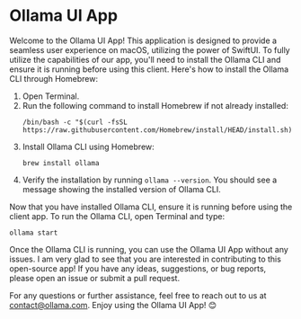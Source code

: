  # Ollama UI App

Welcome to the Ollama UI App! This application is designed to provide a seamless user experience on macOS, utilizing the power of SwiftUI. To fully utilize the capabilities of our app, you'll need to install the Ollama CLI and ensure it is running before using this client. Here's how to install the Ollama CLI through Homebrew:

1. Open Terminal.
2. Run the following command to install Homebrew if not already installed:
   ```
   /bin/bash -c "$(curl -fsSL https://raw.githubusercontent.com/Homebrew/install/HEAD/install.sh)"
   ```
3. Install Ollama CLI using Homebrew:
   ```
   brew install ollama
   ```
4. Verify the installation by running `ollama --version`. You should see a message showing the installed version of Ollama CLI.

Now that you have installed Ollama CLI, ensure it is running before using the client app. To run the Ollama CLI, open Terminal and type:

```
ollama start
```

Once the Ollama CLI is running, you can use the Ollama UI App without any issues. I am very glad to see that you are interested in contributing to this open-source app! If you have any ideas, suggestions, or bug reports, please open an issue or submit a pull request.

For any questions or further assistance, feel free to reach out to us at [contact@ollama.com](mailto:yoo@minyoungyoo.com). Enjoy using the Ollama UI App! 😊